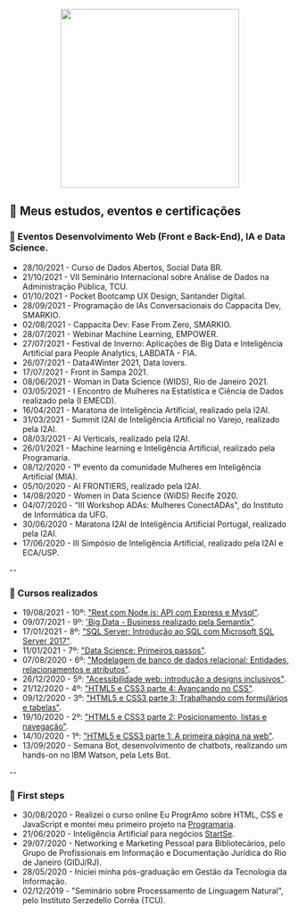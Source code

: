 <p align="center">
  <img src="https://media.giphy.com/media/fXnx6vSSrzY92rTONJ/giphy.gif?cid=ecf05e47zyzmcn0k4jxbi2qa0vvic3nlweqevkjk45h707ni&rid=giphy.gif&ct=g" width="320" height="320" />
</p>

## 📝 Meus estudos, eventos e certificações

### 🔹 Eventos Desenvolvimento Web (Front e Back-End), IA e Data Science.

- 28/10/2021 - Curso de Dados Abertos, Social Data BR.
- 21/10/2021 - VII Seminário Internacional sobre Análise de Dados na Administração Pública, TCU.
- 01/10/2021 - Pocket Bootcamp UX Design, Santander Digital.
- 28/09/2021 - Programação de IAs Conversacionais do Cappacita Dev, SMARKIO.
- 02/08/2021 - Cappacita Dev: Fase From Zero, SMARKIO.
- 28/07/2021 - Webinar Machine Learning, EMPOWER.
- 27/07/2021 - Festival de Inverno: Aplicações de Big Data e Inteligência Artificial para People Analytics, LABDATA - FIA.
- 26/07/2021 - Data4Winter 2021, Data lovers.
- 17/07/2021 - Front in Sampa 2021.
- 08/06/2021 - Woman in Data Science (WIDS), Rio de Janeiro 2021.
- 03/05/2021 - I Encontro de Mulheres na Estatística e Ciência de Dados realizado pela (I EMECD).
- 16/04/2021 - Maratona de Inteligência Artificial, realizado pela I2AI.
- 31/03/2021 - Summit I2AI de Inteligência Artificial no Varejo, realizado pela I2AI.
- 08/03/2021 - AI Verticals, realizado pela I2AI.
- 26/01/2021 - Machine learning e Inteligência Artificial, realizado pela Programaria.
- 08/12/2020 - 1º evento da comunidade Mulheres em Inteligência Artificial (MIA).
- 05/10/2020 - AI FRONTIERS, realizado pela I2AI.
- 14/08/2020 - Women in Data Science (WiDS) Recife 2020.
- 04/07/2020 - “III Workshop ADAs: Mulheres ConectADAs", do Instituto de Informática da UFG.
- 30/06/2020 - Maratona I2AI de Inteligência Artificial Portugal, realizado pela I2AI.
- 17/06/2020 - III Simpósio de Inteligência Artificial, realizado pela I2AI e ECA/USP.

--
### 🔹 Cursos realizados

- 19/08/2021 - 10º: ["Rest com Node.js: API com Express e Mysql"](https://cursos.alura.com.br/certificate/4940a1b8-b3ba-4929-8d30-8361ef8f891a).
- 09/07/2021 - 9º: ['Big Data - Business realizado pela Semantix"](https://badgr.com/public/assertions/F_ID3Z5vRfuivCMjUWsbfQ).
- 17/01/2021 - 8º: ["SQL Server: Introdução ao SQL com Microsoft SQL Server 2017"](https://cursos.alura.com.br/certificate/TATIMES-ALMEIDA/sql-com-sql-server-2017).
- 11/01/2021 - 7º: ["Data Science: Primeiros passos"](https://cursos.alura.com.br/certificate/TATIMES-ALMEIDA/data-science-primeiros-passos).
- 07/08/2020 - 6º: ["Modelagem de banco de dados relacional: Entidades, relacionamentos e atributos"](https://cursos.alura.com.br/certificate/TATIMES-ALMEIDA/modelagem-banco-relacional-entidade-relacionamento-atributo).
- 26/12/2020 - 5º: ["Acessibilidade web: introdução a designs inclusivos"](https://cursos.alura.com.br/certificate/TATIMES-ALMEIDA/acessibilidade-web-design-inclusivos). 
- 21/12/2020 - 4º: ["HTML5 e CSS3 parte 4: Avançando no CSS"](https://cursos.alura.com.br/certificate/TATIMES-ALMEIDA/html5-css3-avancando-css).
- 09/12/2020 - 3º: ["HTML5 e CSS3 parte 3: Trabalhando com formulários e tabelas"](https://cursos.alura.com.br/certificate/TATIMES-ALMEIDA/html5-css3-formularios-tabelas). 
- 19/10/2020 - 2º: ["HTML5 e CSS3 parte 2: Posicionamento, listas e navegação"](https://cursos.alura.com.br/certificate/TATIMES-ALMEIDA/html5-css3-posicionamento-listas-navegacao). 
- 14/10/2020 - 1º: ["HTML5 e CSS3 parte 1: A primeira página na web"](https://cursos.alura.com.br/certificate/TATIMES-ALMEIDA/html5-css3-primeiros-passos). 
- 13/09/2020 - Semana Bot, desenvolvimento de chatbots, realizando um hands-on no IBM Watson, pela Lets Bot.

--   
### 🔹 First steps

- 30/08/2020 - Realizei o curso online Eu ProgrAmo sobre HTML, CSS e JavaScript e montei meu primeiro projeto na [Programaria](https://siteada--taguinara.repl.co/).
- 21/06/2020 - Inteligência Artificial para negócios [StartSe](https://online.startse.com/certificates/bubxuucmx6).
- 29/07/2020 - Networking e Marketing Pessoal para Bibliotecários, pelo Grupo de Profissionais em Informação e Documentação Jurídica do Rio de Janeiro
(GIDJ/RJ).
- 28/05/2020 - Iniciei minha pós-graduação em Gestão da Tecnologia da Informação.
- 02/12/2019 - "Seminário sobre Processamento de Linguagem Natural", pelo Instituto Serzedello Corrêa (TCU).
